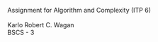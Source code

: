 Assignment for Algorithm and Complexity (ITP 6) </br></br>
Karlo Robert C. Wagan </br>
BSCS - 3 </br>
